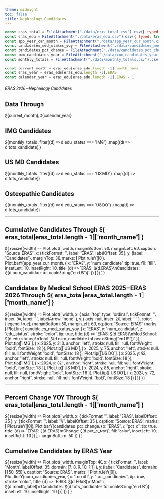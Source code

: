 ```yaml
---
theme: midnight
toc: false
title: Nephrology Candidates
---
```



<!-- 01 Styling -->

<style>
@import url('https://fonts.googleapis.com/css2?family=Roboto:wght@400;700&display=swap');

body {
  font-family: 'Roboto', sans-serif;
}

.observablehq {
  font-family: 'Roboto', sans-serif;
  font-size: 3em;
}

.observablehq-link-active > a:nth-child(1) {
  color: #0077c8;
}

#observablehq-header {
  /* --theme-background-b: #cccccc; */
  background-color: #00468b;
  border-radius: 4px;
 }

svg {
  font-family: 'Roboto', sans-serif;
  font-size: 14px;
}

</style>

<!-- 02 Data -->

```js
const eras_total = FileAttachment("./data/eras_total.csv").csv({ typed: true });
const eras_edu = FileAttachment("./data/eras_edu.csv").csv({ typed: true});
const app_year_cur_month = FileAttachment("./data/app_year_cur_month.csv").csv({ typed: true});
const candidates_med_status_yoy = FileAttachment("./data/candidates_med_status_yoy.csv").csv({ typed: true });
const candidates_pct_change = FileAttachment("./data/candidates_pct_change.csv").csv({ typed: true });
const cum_candidates_year = FileAttachment("./data/cum_candidates_year.csv").csv({ typed: true });
const monthly_totals = FileAttachment("./data/monthly_totals.csv").csv({ typed: true });
```

<!-- 02.01 Current ERAS Year and Application Month -->

```js
const current_month = eras_edu[eras_edu.length -1].month_name
const eras_year = eras_edu[eras_edu.length -1].ERAS
const calendar_year = eras_edu[eras_edu.length -1].ERAS - 1
```


###### ERAS 2026—Nephrology Candidates

<!-- 03 Cards Showing Top-Line Candidate Numbers -->

<div class="grid grid-cols-4">
  <div class="card">
    <h2>Data Through</h2>
    <span class="big">${current_month}, ${calendar_year}</span>
  </div>
  <div class="card">
    <h2>IMG Candidates</h2>
    <span class="big">${monthly_totals
      .filter((d) => d.edu_status === "IMG")
      .map((d) => d.tots_candidate)
      }
    </span>
  </div>
  <div class="card">
    <h2>US MD Candidates</h2>
    <span class="big">${monthly_totals
      .filter((d) => d.edu_status === "US MD")
      .map((d) => d.tots_candidate)}</span>
  </div>
  <div class="card">
    <h2>Osteopathic Candidates</h2>
    <span class="big">${monthly_totals
      .filter((d) => d.edu_status === "US DO")
      .map((d) => d.tots_candidate)}</span>
  </div>
</div>

---

<!-- Visualizations Row 1 -->

<div class="grid grid-cols-2">
  <div class="card">
  <h2><b>Cumulative Candidates Through ${
      eras_total[eras_total.length - 1]["month_name"]
      }</b>
  </h2>
  ${
    resize((width) => Plot.plot({
      width,
      marginBottom: 50,
      marginLeft: 60,
      caption: "Source: ERAS",
       x: { tickFormat: "", label: "ERAS", labelOffset: 35 },
       y: {label: "Candidates"},
       marginTop: 30,
      marks: [
        Plot.ruleY([0]),
        Plot.barY(app_year_cur_month, {
          x: "ERAS", 
          y: "num_candidate",
          tip: true,
          fill: "fill", 
          insetLeft: 10, 
          insetRight: 10,
          title: (d) => `ERAS: ${d.ERAS}\nCandidates: ${d.num_candidate.toLocaleString("en-US")}`
          })
        ]
      })
    )
  }

<!-- This needs to be updated MANUALLY...ugh -->

</div>

  <div class="card">
  <h2>
    <b>Candidates By Medical School ERAS 2025–ERAS 2026 Through ${
      eras_total[eras_total.length - 1]["month_name"]
      }
    </b>  
  </h2>
  ${
    resize((width) => Plot.plot({
      width,
      x: {
        axis: "top", 
        type: "ordinal", 
        tickFormat: "", 
        inset: 90, 
        label: " ",
        labelArrow: "none"
        },
      y: {
        axis: null, 
        inset: 20, 
        label: " "
        },
      color: {legend: true},
      marginBottom: 50,
      marginLeft: 60,
      caption: "Source: ERAS",
      marks: [
        Plot.line(
          candidates_med_status_yoy, 
          {
            x: "ERAS", 
            y: "num_candidate", 
            z: "edu_status", 
            stroke: "color", 
            tip: true,
            title: (d) => `ERAS: ${d.ERAS}\nMed School: ${d.edu_status}\nTotal: ${d.num_candidate.toLocaleString("en-US")}`
          }),
        Plot.tip([`IMG`], {
          x: 2025,
          y: 310,
          anchor: "left",
          stroke: null,
          fill: null,
          fontWeight: "bold",
          fontSize: 18,
        }),
        Plot.tip([`US MD`], {
          x: 2025,
          y: 75,
          anchor: "left",
          stroke: null,
          fill: null,
          fontWeight: "bold",
          fontSize: 18
        }),
        Plot.tip([`US DO`], {
          x: 2025,
          y: 92,
          anchor: "left",
          stroke: null,
          fill: null,
          fontWeight: "bold",
          fontSize: 18
        }),
        Plot.tip([`IMG`], {
          x: 2024,
          y: 321,
          anchor: "right",
          stroke: null,
          fill: null,
          fontWeight: "bold",
          fontSize: 18,
        }),
        Plot.tip([`US MD`], {
          x: 2024,
          y: 85,
          anchor: "right",
          stroke: null,
          fill: null,
          fontWeight: "bold",
          fontSize: 18
        }),
        Plot.tip([`US DO`], {
          x: 2024,
          y: 72,
          anchor: "right",
          stroke: null,
          fill: null,
          fontWeight: "bold",
          fontSize: 18
        })
        ]
    })
  )
}

</div>
</div>

---

<!-- Visualizations Row 2 -->

<div class="grid grid-cols-2">
  <div class="card">
  <h2>
    <b>
    Percent Change YOY Through ${
      eras_total[eras_total.length - 1]["month_name"]
      }
    </b>
  </h2>
  ${
   resize((width) => Plot.plot({
      width,
      x: { tickFormat: "", label: "ERAS", labelOffset: 35 },
      y: { tickFormat: "", label: "%", labelOffset: 35 },
      caption: "Source: ERAS",
      marks: [
        Plot.ruleY([0]),
        Plot.barY(candidates_pct_change, {
          x: "ERAS", 
          y: "pct_c",
          tip: true,
          title: (d) => `ERAS: ${d.ERAS}\nChange: ${d.pct_c_text}`,
          fill: "color", 
          insetLeft: 10, 
          insetRight: 10
        })
      ],
      marginBottom: 60
    })
  )
}

</div>

  <div class="card">
   <h2>
    <b>
    Cumulative Candidates by ERAS Year  
    </b>
  </h2>
  ${
    resize((width) => Plot.plot({
      width,
      marginTop: 40,
      x: { tickFormat: "", label: "Month", labelOffset: 35, domain: [7, 8, 9, 10, 11] },
      y: {label: "Candidates", domain: [150, 550]},
      caption: "Source: ERAS",
      marks: [
        Plot.ruleY([0]),
        Plot.lineY(cum_candidates_year, {
          x: "month", 
          y: "tots_candidates",
          tip: true,
          stroke: "color", 
          title: (d) => `ERAS: ${d.ERAS}\nMonth: ${d.month_label}\nCandidates: ${d.tots_candidates.toLocaleString("en-US")}`,
          insetLeft: 10, 
          insetRight: 10
        })
      ]
    })
  )
}

</div>
</div>

